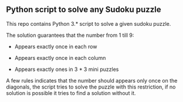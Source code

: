 ## Python script to solve any Sudoku puzzle

This repo contains Python 3.* script to solve a given sudoku puzzle.

The solution guarantees that the number from 1 till 9:

* Appears exactly once in each row
* Appears exactly once in each column

* Appears exactly ones in 3 * 3 mini puzzles

A few rules indicates that the number should appears only once on the diagonals, the script tries to solve the puzzle with this restriction, if no solution is possible it tries to find a solution without it.
